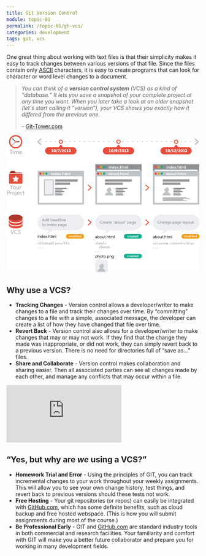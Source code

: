 ```yaml
---
title: Git Version Control
module: topic-01
permalink: /topic-01/gh-vcs/
categories: development
tags: git, vcs
---
```


<div class="divider-heading"></div>


One great thing about working with text files is that their simplicity makes it easy to track changes between various versions of that file. Since the files contain only <a href="http://www.asciitable.com" target="_blank">ASCII</a> characters, it is easy to create programs that can look for character or word level changes to a document.

<blockquote>
  <p><i>You can think of a <b>version control system</b> (VCS) as a kind of “database.” It lets you save a snapshot of your complete project at any time you want. When you later take a look at an older snapshot (let's start calling it “version”), your VCS shows you exactly how it differed from the previous one.</i></p>
  <p>- <a href="https://www.git-tower.com/learn/git/ebook/en/command-line/basics/what-is-version-control#start" target="_blank">Git-Tower.com</a></p>
</blockquote>

<img src="../img/what-is-vcs.png" alt="database-like structure tracking changes to a file with date stamps" title="Version Control" />


<div class="divider-pg"></div>


## Why use a VCS?
- **Tracking Changes** - Version control allows a developer/writer to make changes to a file and track their changes over time. By “committing” changes to a file with a simple, associated message, the developer can create a list of how they have changed that file over time.
- **Revert Back** - Version control also allows for a developer/writer to make changes that may or may not work. If they find that the change they made was inappropriate, or did not work, they can simply revert back to a previous version. There is no need for directories full of “save as...” files.
- **Share and Collaborate** - Version control makes collaboration and sharing easier. Then all associated parties can see all changes made by each other, and manage any conflicts that may occur within a file.

<div class="embed-responsive embed-responsive-16by9">
  <iframe class="embed-responsive-item" src="https://www.youtube.com/embed/hKfo0OXc1BI" frameborder="0" allowfullscreen></iframe>
</div>


<div class="divider-pg"></div>


## “Yes, but why are _we_ using a VCS?”
- **Homework Trial and Error** - Using the principles of GIT, you can track incremental changes to your work throughout your weekly assignments. This will allow you to see your own change history, test things, and revert back to previous versions should these tests not work.
- **Free Hosting** - Your git repositories (or repos) can easily be integrated with <a href="https://github.com/" target="_blank">GitHub.com</a>, which has some definite benefits, such as cloud backup and free hosted webspace. (This is how you will submit assignments during most of the course.)
- **Be Professional Early** - GIT and <a href="https://github.com/" target="_blank">GitHub.com</a> are standard industry tools in both commercial and research facilities. Your familiarity and comfort with GIT will make you a better future collaborator and prepare you for working in many development fields.
